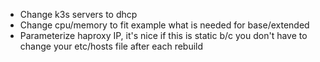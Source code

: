 - Change k3s servers to dhcp
- Change cpu/memory to fit example what is needed for base/extended
- Parameterize haproxy IP, it's nice if this is static b/c you don't have to change your etc/hosts file after each rebuild

